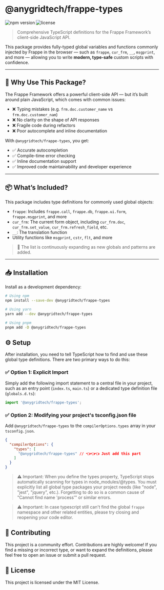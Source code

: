 # @anygridtech/frappe-types

![npm version](https://img.shields.io/npm/v/%40anygridtech%2Ffrappe-types.svg)
![license](https://img.shields.io/badge/License-MIT-blue.svg)

> Comprehensive TypeScript definitions for the Frappe Framework’s client-side JavaScript API.

This package provides fully-typed global variables and functions commonly injected by Frappe in the browser — such as `frappe`, `cur_frm`, `__`, `msgprint`, and more — allowing you to write **modern, type-safe** custom scripts with confidence.

---

## 🚀 Why Use This Package?

The Frappe Framework offers a powerful client-side API — but it’s built around plain JavaScript, which comes with common issues:

- ❌ Typing mistakes (e.g. `frm.doc.customer_name` vs `frm.doc.customer_nam`)
- ❌ No clarity on the shape of API responses
- ❌ Fragile code during refactors
- ❌ Poor autocomplete and inline documentation

With `@anygridtech/frappe-types`, you get:

- ✅ Accurate autocompletion  
- ✅ Compile-time error checking  
- ✅ Inline documentation support  
- ✅ Improved code maintainability and developer experience

---

## 📦 What’s Included?

This package includes type definitions for commonly used global objects:

- `frappe`: Includes `frappe.call`, `frappe.db`, `frappe.ui.form`, `frappe.msgprint`, and more
- `cur_frm`: The current form object, including `cur_frm.doc`, `cur_frm.set_value`, `cur_frm.refresh_field`, etc.
- `__`: The translation function
- Utility functions like `msgprint`, `cstr`, `flt`, and more

> 🧩 The list is continuously expanding as new globals and patterns are added.

---

## 📥 Installation

Install as a development dependency:

```bash
# Using npm
npm install --save-dev @anygridtech/frappe-types

# Using yarn
yarn add --dev @anygridtech/frappe-types

# Using pnpm
pnpm add -D @anygridtech/frappe-types
```

## ⚙️ Setup

After installation, you need to tell TypeScript how to find and use these global type definitions. There are two primary ways to do this:

### ✅ Option 1: Explicit Import

Simply add the following import statement to a central file in your project, such as an entry point (`index.ts`, `main.ts`) or a dedicated type definition file (`globals.d.ts`):

```ts
import '@anygridtech/frappe-types';
```

### ✅ Option 2: Modifying your project's tsconfig.json file

Add `@anygridtech/frappe-types` to the `compilerOptions.types` array in your `tsconfig.json`.

```json
{
  "compilerOptions": {
    "types": [
      "@anygridtech/frappe-types" // 👈👈👈 Just add this part
    ]
  }
}
```

> ⚠️ Important: When you define the types property, TypeScript stops automatically scanning for types in node_modules/@types. You must explicitly list all global type packages your project needs (like "node", "jest", "jquery", etc.). Forgetting to do so is a common cause of "Cannot find name 'process'" or similar errors.

> ⚠️ Important: In case typescript still can't find the global `frappe` namespace and other related entities, please try closing and reopening your code editor.

## 🤝 Contributing

This project is a community effort. Contributions are highly welcome!
If you find a missing or incorrect type, or want to expand the definitions, please feel free to open an issue or submit a pull request.

## 📝 License

This project is licensed under the MIT License.
